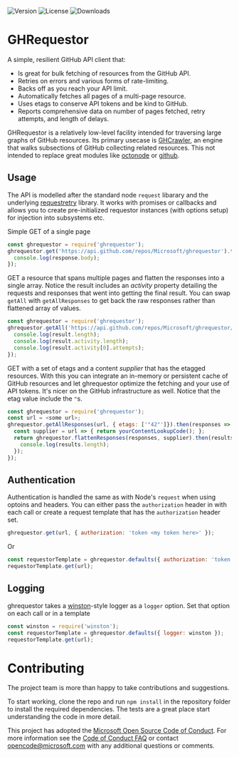 ![Version](https://img.shields.io/npm/v/ghrequestor.svg)
![License](https://img.shields.io/github/license/Microsoft/ghrequestor.svg)
![Downloads](https://img.shields.io/npm/dt/ghrequestor.svg)

# GHRequestor
A simple, resilient GitHub API client that:

* Is great for bulk fetching of resources from the GitHub API.
* Retries on errors and various forms of rate-limiting.
* Backs off as you reach your API limit.
* Automatically fetches all pages of a multi-page resource.
* Uses etags to conserve API tokens and be kind to GitHub.
* Reports comprehensive data on number of pages fetched, retry attempts, and length of delays.

GHRequestor is a relatively low-level facility intended for traversing large graphs of GitHub resources.
Its primary usecase is [GHCrawler](https://github.com/Microsoft/ghcrawler), an engine that walks subsections of GitHub collecting related resources.
This not intended to replace great modules like [octonode](https://www.npmjs.com/package/octonode) or [github](https://www.npmjs.com/package/github).

## Usage

The API is modelled after the standard node `request` libarary and the underlying [requestretry](https://www.npmjs.com/package/requestretry) library. It works with promises or callbacks and allows you to create pre-initialized requestor instances (with options setup) for injection into subsystems etc.

Simple GET of a single page
```javascript
const ghrequestor = require('ghrequestor');
ghrequestor.get('https://api.github.com/repos/Microsoft/ghrequestor').then(response => {
  console.log(response.body);
});
```

GET a resource that spans multiple pages and flatten the responses into a single array. Notice the result includes
an *activity* property detailing the requests and responses that went into getting the final result.  You can swap `getAll` with `getAllResponses` to get back the raw responses rather than flattened array of values. 
```javascript
const ghrequestor = require('ghrequestor');
ghrequestor.getAll('https://api.github.com/repos/Microsoft/ghrequestor/commits').then(result => {
  console.log(result.length);
  console.log(result.activity.length);
  console.log(result.activity[0].attempts);
});
```

GET with a set of etags and a content *supplier* that has the etagged resources.  With this you can integrate an in-memory or persistent cache of GitHub resources and let ghrequestor optimize the fetching and your use of API tokens. It's nicer on the GitHub infrastructure as well.  Notice that the etag value include the `"`s.
```javascript
const ghrequestor = require('ghrequestor');
const url = <some url>;
ghrequestor.getAllResponses(url, { etags: ['"42"']}).then(responses => {
  const supplier = url => { return yourContentLookupCode(); };
  return ghrequestor.flattenResponses(responses, supplier).then(results => {
    console.log(results.length);
  });
});
```

## Authentication

Authentication is handled the same as with Node's `request` when using optoins and headers. You can either pass the `authorization` header in with each call or create a request template that has the `authorization` header set.

```javascript
ghrequestor.get(url, { authorization: 'token <my token here>' });
```
Or
```javascript
const requestorTemplate = ghrequestor.defaults({ authorization: 'token <my token here>' });
requestorTemplate.get(url);
```

## Logging

ghrequestor takes a [winston](https://www.npmjs.com/package/winston)-style logger as a `logger` option. Set that option on each call or in a template

```javascript
const winston = require('winston');
const requestorTemplate = ghrequestor.defaults({ logger: winston });
requestorTemplate.get(url);
```

# Contributing

The project team is more than happy to take contributions and suggestions.

To start working, clone the repo and run ```npm install``` in the repository folder to install the required dependencies. The tests are a great place start understanding the code in more detail.

This project has adopted the [Microsoft Open Source Code of Conduct](https://opensource.microsoft.com/codeofconduct/). For more information see the [Code of Conduct FAQ](https://opensource.microsoft.com/codeofconduct/faq/) or contact [opencode@microsoft.com](mailto:opencode@microsoft.com) with any additional questions or comments.
